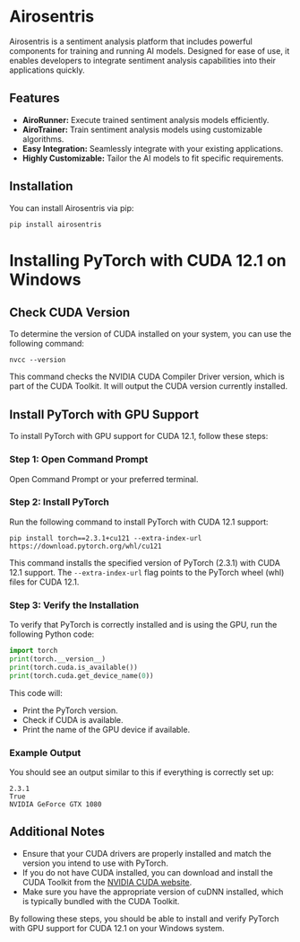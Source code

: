 # Airosentris

Airosentris is a sentiment analysis platform that includes powerful components for training and running AI models. Designed for ease of use, it enables developers to integrate sentiment analysis capabilities into their applications quickly.

## Features

- **AiroRunner:** Execute trained sentiment analysis models efficiently.
- **AiroTrainer:** Train sentiment analysis models using customizable algorithms.
- **Easy Integration:** Seamlessly integrate with your existing applications.
- **Highly Customizable:** Tailor the AI models to fit specific requirements.

## Installation

You can install Airosentris via pip:

```bash
pip install airosentris
```


# Installing PyTorch with CUDA 12.1 on Windows

## Check CUDA Version

To determine the version of CUDA installed on your system, you can use the following command:

```shell
nvcc --version
```

This command checks the NVIDIA CUDA Compiler Driver version, which is part of the CUDA Toolkit. It will output the CUDA version currently installed.

## Install PyTorch with GPU Support

To install PyTorch with GPU support for CUDA 12.1, follow these steps:

### Step 1: Open Command Prompt

Open Command Prompt or your preferred terminal.

### Step 2: Install PyTorch

Run the following command to install PyTorch with CUDA 12.1 support:

```shell
pip install torch==2.3.1+cu121 --extra-index-url https://download.pytorch.org/whl/cu121
```

This command installs the specified version of PyTorch (2.3.1) with CUDA 12.1 support. The `--extra-index-url` flag points to the PyTorch wheel (whl) files for CUDA 12.1.

### Step 3: Verify the Installation

To verify that PyTorch is correctly installed and is using the GPU, run the following Python code:

```python
import torch
print(torch.__version__)
print(torch.cuda.is_available())
print(torch.cuda.get_device_name(0))
```

This code will:
- Print the PyTorch version.
- Check if CUDA is available.
- Print the name of the GPU device if available.

### Example Output

You should see an output similar to this if everything is correctly set up:

```
2.3.1
True
NVIDIA GeForce GTX 1080
```

## Additional Notes

- Ensure that your CUDA drivers are properly installed and match the version you intend to use with PyTorch.
- If you do not have CUDA installed, you can download and install the CUDA Toolkit from the [NVIDIA CUDA website](https://developer.nvidia.com/cuda-toolkit-archive).
- Make sure you have the appropriate version of cuDNN installed, which is typically bundled with the CUDA Toolkit.

By following these steps, you should be able to install and verify PyTorch with GPU support for CUDA 12.1 on your Windows system.
